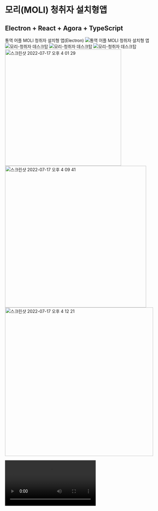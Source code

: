 # 모리(MOLI) 청취자 설치형앱

## Electron + React + Agora + TypeScript

통역 어플 MOLI 청취자 설치형 앱(Electron)
![통역 어플 MOLI 청취자 설치형 앱](https://user-images.githubusercontent.com/25785760/179920716-ddd3d0fa-1cf5-4ba8-912d-d45d88523bb6.png)
![모리-청취자 데스크탑](https://user-images.githubusercontent.com/25785760/179478237-22196f2c-6259-4fb9-94ae-8f5d8662f061.png)
![모리-청취자 데스크탑](https://user-images.githubusercontent.com/25785760/179875417-030b6f85-111e-4a2e-8104-331b617204b2.png)
![모리-청취자 데스크탑](https://user-images.githubusercontent.com/25785760/179478270-c69a5a88-ce9d-4e6c-ba94-93d585082d93.png)
<img width="384" alt="스크린샷 2022-07-17 오후 4 01 29" src="https://user-images.githubusercontent.com/25785760/179478498-cf0cc595-927e-4e89-9580-e1e55efeb065.png">
<img width="467" alt="스크린샷 2022-07-17 오후 4 09 41" src="https://user-images.githubusercontent.com/25785760/179478455-8f72e96c-b7d6-4d62-9658-a44304e307d6.png">
<img width="490" alt="스크린샷 2022-07-17 오후 4 12 21" src="https://user-images.githubusercontent.com/25785760/179478430-c9ae56ae-2ac0-403e-bf52-07d5b5447910.png">



<video src='https://user-images.githubusercontent.com/25785760/180939053-87e4bb44-1d2f-4453-891c-c45bcc7c7fe5.mp4'>
<video src='https://user-images.githubusercontent.com/25785760/180939171-3eda07f7-dcfc-4647-bf3e-376f24f68038.mp4'>





